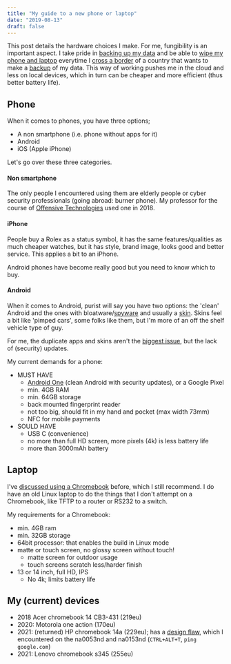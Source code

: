 ```yaml
---
title: "My guide to a new phone or laptop"
date: "2019-08-13"
draft: false
---
```


This post details the hardware choices I make.
For me, fungibility is an important aspect.
I take pride in [backing up my data](https://blog.lent.ink/post/databackup/)
and be able to
[wipe my phone and laptop](https://www.kaspersky.com/blog/digital-searches-at-border/20781/)
everytime I
[cross a border](https://www.eff.org/wp/digital-privacy-us-border-2017)
of a country that wants to make a
[backup](https://nakedsecurity.sophos.com/2018/12/13/border-agents-are-copying-travelers-data-leaving-it-on-usb-drives/)
of my data.
This way of working pushes me in the cloud and less on local devices,
which in turn can be cheaper and more efficient (thus better battery life).

## Phone

When it comes to phones,
you have three options;

- A non smartphone (i.e. phone without apps for it)
- Android
- iOS (Apple iPhone)

Let's go over these three categories.

#### Non smartphone

The only people I encountered using them are
elderly people or cyber security professionals (going abroad: burner phone).
My professor for the course of
[Offensive Technologies](https://www.os3.nl/2017-2018/courses/ot/start) used one in 2018.

#### iPhone

People buy a Rolex as a status symbol,
it has the same features/qualities as much cheaper watches,
but it has style, brand image, looks good and better service.
This applies a bit to an iPhone.

Android phones have become really good
but you need to know which to buy.

#### Android

When it comes to Android, purist will say you have two options:
the 'clean' Android
and the ones with bloatware/[spyware](https://thehackernews.com/2017/05/hp-audio-driver-laptop-keylogger.html)
and usually a
[skin](https://www.trustedreviews.com/news/worst-android-skin-3544019).
Skins feel a bit like 'pimped cars',
some folks like them,
but I'm more of an off the shelf vehicle type of guy.

For me, the duplicate apps and skins aren't the
[biggest issue](https://www.cnet.com/news/android-malware-that-comes-preinstalled-are-a-massive-threat/),
but the lack of (security) updates.

My current demands for a phone:

- MUST HAVE
  - [Android One](https://android.com/one) (clean Android with security updates), or a Google Pixel
  - min. 4GB RAM
  - min. 64GB storage
  - back mounted fingerprint reader
  - not too big, should fit in my hand and pocket (max width 73mm)
  - NFC for mobile payments
- SOULD HAVE
  - USB C (convenience)
  - no more than full HD screen, more pixels (4k) is less battery life
  - more than 3000mAh battery


## Laptop

I've
[discussed using a Chromebook](https://blog.lent.ink/post/chromebook/)
before,
which I still recommend.
I do have an old Linux laptop to do the things that I don't attempt on a Chromebook,
like TFTP to a router or RS232 to a switch.

My requirements for a Chromebook:

- min. 4GB ram
- min. 32GB storage
- 64bit processor: that enables the build in Linux mode
- matte or touch screen, no glossy screen without touch!
  - matte screen for outdoor usage
  - touch screens scratch less/harder finish
- 13 or 14 inch, full HD, IPS
  - No 4k; limits battery life


## My (current) devices

- 2018 Acer chromebook 14 CB3-431 (219eu)
- 2020: Motorola one action (170eu)
- 2021: (returned) HP chromebook 14a (229eu); has a [design flaw](https://support.google.com/chromebook/thread/85957053?hl=en), which I encountered on the na0053nd and na0153nd (`CTRL+ALT+T`, `ping google.com`)
- 2021: Lenovo chromebook s345 (255eu)

